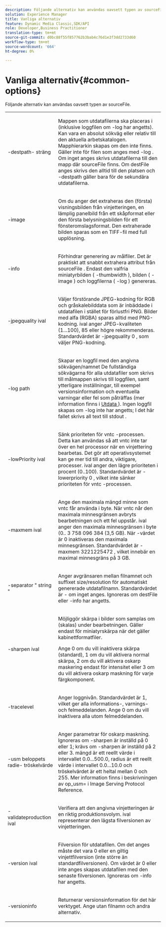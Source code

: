 ```yaml
---
description: Följande alternativ kan användas oavsett typen av sourceFile.
solution: Experience Manager
title: Vanliga alternativ
feature: Dynamic Media Classic,SDK/API
role: Developer,Business Practitioner
translation-type: tm+mt
source-git-commit: d0bc88f55f857762b3bab4c76d1e3f3dd2733d60
workflow-type: tm+mt
source-wordcount: '664'
ht-degree: 0%

---
```



# Vanliga alternativ{#common-options}

Följande alternativ kan användas oavsett typen av sourceFile.

<table id="simpletable_3BFC3737C891411D84405CEEF6B19542"> 
 <tr class="strow"> 
  <td class="stentry"> <p> <span class="codeph"> -destpath- <span class="varname"> sträng  </span> </span> </p> </td> 
  <td class="stentry"> <p>Mappen som utdatafilerna ska placeras i (inklusive loggfilen om <span class="codeph"> -log </span> har angetts). Kan vara en absolut sökväg eller relativ till den aktuella arbetskatalogen. Mapphierarkin skapas om den inte finns. Gäller inte för filen som anges med <span class="codeph"> -log </span>. Om inget anges skrivs utdatafilerna till den mapp där <span class="varname"> sourceFile </span> finns. Om <span class="varname"> destFile </span> anges skrivs den alltid till den platsen och <span class="codeph"> -destpath </span> gäller bara för de sekundära utdatafilerna. </p> </td> 
 </tr> 
 <tr class="strow"> 
  <td class="stentry"> <p> <span class="codeph"> -image  </span> </p> </td> 
  <td class="stentry"> <p>Om du anger det extraheras den (första) visningsbilden från vinjetteringen, en lämplig panelbild från ett skåpformat eller den första belysningsbilden för ett fönsteromslagsformat. Den extraherade bilden sparas som en TIFF-fil med full upplösning. </p> </td> 
 </tr> 
 <tr class="strow"> 
  <td class="stentry"> <p> <span class="codeph"> -info  </span> </p> </td> 
  <td class="stentry"> <p>Förhindrar generering av målfiler. Det är praktiskt att snabbt extrahera attribut från <span class="varname"> sourceFile </span>. Endast den valfria miniatyrbilden ( <span class="codeph"> -thumbwidth </span>), bilden ( <span class="codeph"> -image </span>) och loggfilerna ( <span class="codeph"> -log </span>) genereras. </p> </td> 
 </tr> 
 <tr class="strow"> 
  <td class="stentry"> <p> <span class="codeph"> -jpegquality  <span class="varname"> ival  </span> </span> </p> </td> 
  <td class="stentry"> <p>Väljer förstörande JPEG-kodning för RGB och gråskalebilddata som är inbäddade i utdatafilen i stället för förlustfri PNG. Bilder med alfa (RGBA) sparas alltid med PNG-kodning. <span class="varname"> ival  </span> anger JPEG-kvaliteten (1...100), 85 eller högre rekommenderas. Standardvärdet är <span class="codeph"> -jpegquality 0 </span>, som väljer PNG-kodning. </p> </td> 
 </tr> 
 <tr class="strow"> 
  <td class="stentry"> <p> <span class="codeph"> -log  <span class="varname"> path  </span> </span> </p> </td> 
  <td class="stentry"> <p>Skapar en loggfil med den angivna sökvägen/namnet De fullständiga sökvägarna för alla utdatafiler som skrivs till målmappen skrivs till loggfilen, samt ytterligare inställningar, till exempel versionsinformation och eventuella varningar eller fel som påträffas (mer information finns i <a href="../../../../ir-api/vntc/utilities/c-ir-vignette-converter-vntc/r-ir-output.md#reference-c51e30b721eb416bb646089f0ac045c5" type="reference" format="dita" scope="local"> Utdata </a>). Ingen loggfil skapas om <span class="codeph"> -log </span> inte har angetts; I det här fallet skrivs all text till <span class="codeph"> stdout </span>. </p> </td> 
 </tr> 
 <tr class="strow"> 
  <td class="stentry"> <p> <span class="codeph"> -lowPriority  <span class="varname"> ival  </span> </span> </p> </td> 
  <td class="stentry"> <p>Sänk prioriteten för <span class="filepath"> vntc </span>-processen. Detta kan användas så att <span class="filepath"> vntc </span> inte tar över en hel processor när en vinjettering bearbetas. Det gör att operativsystemet kan ge mer tid till andra, viktigare, processer. <span class="varname"> ival  </span> anger den lägre prioriteten i procent (0..100). Standardvärdet är <span class="codeph"> -lowerpriority 0 </span>, vilket inte sänker prioriteten för <span class="filepath"> vntc </span>-processen. </p> </td> 
 </tr> 
 <tr class="strow"> 
  <td class="stentry"> <p> <span class="codeph"> -maxmem  <span class="varname"> ival  </span> </span> </p> </td> 
  <td class="stentry"> <p>Ange den maximala mängd minne som <span class="filepath"> vntc </span> får använda i byte. När <span class="filepath"> vntc </span> når den maximala minnesgränsen avbryts bearbetningen och ett fel uppstår. <span class="varname"> ival  </span> anger den maximala minnesgränsen i byte (0.. 3 758 096 384 (3,5 GB). När <span class="varname">-värdet </span> är 0 inaktiveras den maximala minnesgränsen. Standardvärdet är <span class="codeph"> -maxmem 3221225472 </span>, vilket innebär en maximal minnesgräns på 3 GB. </p> </td> 
 </tr> 
 <tr class="strow"> 
  <td class="stentry"> <p> <span class="codeph"> -separator "  <span class="varname"> string  </span>"  </span> </p> </td> 
  <td class="stentry"> <p>Anger avgränsaren mellan filnamnet och suffixet size/resolution för automatiskt genererade utdatafilnamn. Standardvärdet är - om inget anges. Ignoreras om <span class="varname"> destFile </span> eller <span class="codeph"> -info </span> har angetts. </p> </td> 
 </tr> 
 <tr class="strow"> 
  <td class="stentry"> <p> <span class="codeph"> -sharpen  <span class="varname"> ival  </span> </span> </p> </td> 
  <td class="stentry"> <p>Möjliggör skärpa i bilder som samplas om (skalas) under bearbetningen. Gäller endast för miniatyrskärpa när det gäller kabinettformatfiler. </p> <p>Ange 0 om du vill inaktivera skärpa (standard), 1 om du vill aktivera normal skärpa, 2 om du vill aktivera oskarp maskering endast för intensitet eller 3 om du vill aktivera oskarp maskning för varje färgkomponent. </p> </td> 
 </tr> 
 <tr class="strow"> 
  <td class="stentry"> <p> <span class="codeph"> -tracelevel  </span> </p> </td> 
  <td class="stentry"> <p>Anger loggnivån. Standardvärdet är 1, vilket ger alla informations-, varnings- och felmeddelanden. Ange 0 om du vill inaktivera alla utom felmeddelanden. </p> </td> 
 </tr> 
 <tr class="strow"> 
  <td class="stentry"> <p> <span class="codeph"> -usm  <span class="varname"> beloppets  </span> <span class="varname"> radie- </span> <span class="varname"> tröskelvärde  </span> </span> </p> </td> 
  <td class="stentry"> <p>Anger parametrar för oskarp maskning. Ignoreras om <span class="codeph"> -sharpen </span> är inställd på 0 eller 1; krävs om <span class="codeph"> -sharpen </span> är inställd på 2 eller 3. <span class="varname"> mängd  </span> är ett reellt värde i intervallet 0.0...500.0,  <span class="varname"> radius  </span> är ett reellt värde i intervallet 0.0...10.0 och  <span class="varname"> tröskelvärdet  </span> är ett heltal mellan 0 och 255. Mer information finns i beskrivningen av <span class="codeph"> op_usm= </span> i Image Serving Protocol Reference. </p> </td> 
 </tr> 
 <tr class="strow"> 
  <td class="stentry"> <p> <span class="codeph"> -validateproduction  <span class="varname"> ival  </span> </span> </p> </td> 
  <td class="stentry"> <p>Verifiera att den angivna vinjetteringen är en riktig produktionsvolym. <span class="varname"> ival  </span> representerar den lägsta filversionen av vinjetteringen. </p> </td> 
 </tr> 
 <tr class="strow"> 
  <td class="stentry"> <p> <span class="codeph"> -version  <span class="varname"> ival  </span> </span> </p> </td> 
  <td class="stentry"> <p>Filversion för utdatafilen. Om det anges måste det vara 0 eller en giltig vinjettfilversion (inte större än standardfilversionen). Om värdet är 0 eller inte anges skapas utdatafilen med den senaste filversionen. Ignoreras om <span class="codeph"> -info </span> har angetts. </p> </td> 
 </tr> 
 <tr class="strow"> 
  <td class="stentry"> <p> <span class="codeph"> -versioninfo  </span> </p> </td> 
  <td class="stentry"> <p>Returnerar versionsinformation för det här verktyget. Ange utan filnamn och andra alternativ. </p> </td> 
 </tr> 
</table>

